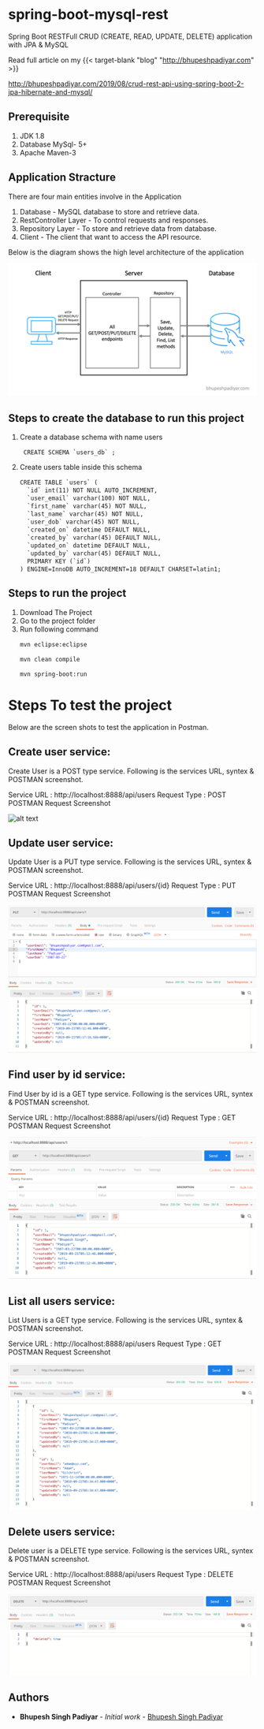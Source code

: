 # spring-boot-mysql-rest
Spring Boot RESTFull CRUD (CREATE, READ, UPDATE, DELETE) application with JPA &amp; MySQL 

Read full article on my {{< target-blank "blog" "http://bhupeshpadiyar.com" >}} 

http://bhupeshpadiyar.com/2019/08/crud-rest-api-using-spring-boot-2-jpa-hibernate-and-mysql/



## Prerequisite
1. JDK 1.8
2. Database MySql- 5+ 
3. Apache Maven-3

## Application Stracture
There are four main entities involve in the Application  
1. Database - MySQL database to store and retrieve data.
2. RestController Layer - To control requests and responses.
3. Repository Layer - To store and retrieve data from database.
4. Client - The client that want to access the API resource.


Below is the diagram shows the high level architecture of the application


![alt text](https://raw.githubusercontent.com/bhupeshpadiyar/spring-boot-mysql-rest/master/src/main/resources/static/sbmr-application-architecture.png)



## Steps to create the database to run this project
1. Create a database schema with name users
     ```
      CREATE SCHEMA `users_db` ;
      ```
2. Create users table inside this schema
    ```
    CREATE TABLE `users` (
      `id` int(11) NOT NULL AUTO_INCREMENT,
      `user_email` varchar(100) NOT NULL,
      `first_name` varchar(45) NOT NULL,
      `last_name` varchar(45) NOT NULL,
      `user_dob` varchar(45) NOT NULL,
      `created_on` datetime DEFAULT NULL,
      `created_by` varchar(45) DEFAULT NULL,
      `updated_on` datetime DEFAULT NULL,
      `updated_by` varchar(45) DEFAULT NULL,
      PRIMARY KEY (`id`)
    ) ENGINE=InnoDB AUTO_INCREMENT=18 DEFAULT CHARSET=latin1;
    ```
    

## Steps to run the project
1. Download The Project
2. Go to the project folder
3. Run following command
      ```
      mvn eclipse:eclipse
      ```
      ```
      mvn clean compile
      ```
      ```
      mvn spring-boot:run
      ```
      
# Steps To test the project
Below are the screen shots to test the application in Postman.



## Create user service:

Create User is a POST type service. Following is the services URL, syntex & POSTMAN screenshot.

Service URL : http://localhost:8888/api/users
Request Type : POST
POSTMAN Request Screenshot

![alt text](https://raw.githubusercontent.com/bhupeshpadiyar/spring-boot-mysql-rest/master/src/main/resources/static/images/sbmr_postman_create_user.png)

## Update user service:

Update User is a PUT type service. Following is the services URL, syntex & POSTMAN screenshot.

Service URL : http://localhost:8888/api/users/{id}
Request Type : PUT
POSTMAN Request Screenshot


![alt text](https://raw.githubusercontent.com/bhupeshpadiyar/spring-boot-mysql-rest/master/src/main/resources/static/sbmr_postman_update_user.png)


## Find user by id service:

Find User by id is a GET type service. Following is the services URL, syntex & POSTMAN screenshot.


Service URL : http://localhost:8888/api/users/{id}
Request Type : GET
POSTMAN Request Screenshot


![alt text](https://raw.githubusercontent.com/bhupeshpadiyar/spring-boot-mysql-rest/master/src/main/resources/static/sbmr_postman_find_user.png)


## List all users service:

List Users is a GET type service. Following is the services URL, syntex & POSTMAN screenshot.


Service URL : http://localhost:8888/api/users
Request Type : GET
POSTMAN Request Screenshot

![alt text](https://raw.githubusercontent.com/bhupeshpadiyar/spring-boot-mysql-rest/master/src/main/resources/static/sbmr_postman_list_user.png)

## Delete users service:

Delete user is a DELETE type service. Following is the services URL, syntex & POSTMAN screenshot.


Service URL : http://localhost:8888/api/users
Request Type : DELETE
POSTMAN Request Screenshot

![alt text](https://raw.githubusercontent.com/bhupeshpadiyar/spring-boot-mysql-rest/master/src/main/resources/static/sbmr_postman_delete_user.png)



## Authors

* **Bhupesh Singh Padiyar** - *Initial work* - [Bhupesh Singh Padiyar](https://github.com/bhupeshpadiyar)
